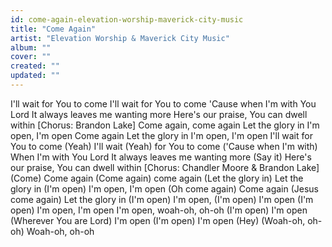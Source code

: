 ```yaml
---
id: come-again-elevation-worship-maverick-city-music
title: "Come Again"
artist: "Elevation Worship & Maverick City Music"
album: ""
cover: ""
created: ""
updated: ""
---
```


I'll wait for You to come
I'll wait for You to come
'Cause when I'm with You Lord
It always leaves me wanting more
Here's our praise, You can dwell within
[Chorus: Brandon Lake]
Come again, come again
Let the glory in
I'm open, I'm open
Come again
Let the glory in
I'm open, I'm open
I'll wait for You to come (Yeah)
I'll wait (Yeah) for You to come
('Cause when I'm with)
When I'm with You Lord
It always leaves me wanting more
(Say it)
Here's our praise, You can dwell within
[Chorus: Chandler Moore & Brandon Lake]
(Come) Come again
(Come again) come again
(Lеt the glory in) Let the glory in
(I'm opеn) I'm open, I'm open
(Oh come again) Come again
(Jesus come again) Let the glory in
(I'm open) I'm open, (I'm open) I'm open
(I'm open) I'm open, I'm open
I'm open, woah-oh, oh-oh
(I'm open) I'm open
(Wherever You are Lord) I'm open
(I'm open) I'm open (Hey)
(Woah-oh, oh-oh) Woah-oh, oh-oh